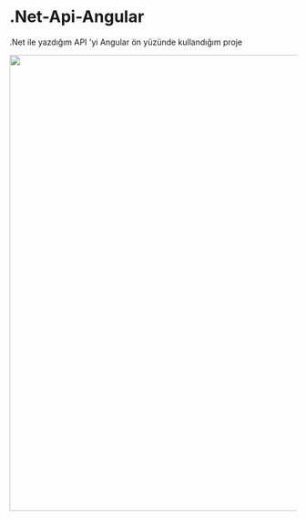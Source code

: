# .Net-Api-Angular
.Net ile yazdığım API 'yi Angular ön yüzünde kullandığım proje

<img align="center"  width="800px" src="./pic/2.png" />
